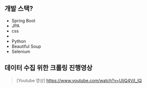 ## 개발 스택?
  * Spring Boot
  * JPA
  * css
  * <br>
  * Python
  * Beautiful Soup
  * Selenium

  
## 데이터 수집 위한 크롤링 진행영상

> [Youtube 영상]  <https://www.youtube.com/watch?v=UljQ4VjI_IQ>

